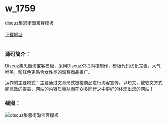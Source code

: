 # w_1759
discuz集思街淘宝客模板
<br/></br>
[下载地址](https://www.uuid2.com/1759.html "下载地址")
<br/></br>
<h3>源码简介：</h3>
<p>Discuz集思街淘宝客模板，采用DiscuzX3.2内核制作，模板代码优化完善，大气唯美，粉红色更贴合女性类的淘客商品推广。<p>
<p>运作的主要模式：主要通过文章形式链接商品进行淘客宣传。以短文，或软文方式能高效的提高，网站的内容质量从而在众多同行之中更好的体现出您的网站！<p>
<h3>截图：</h3>
<img src="https://www.uuid2.com/wp-content/uploads/img/202110/0f1abf7601.jpg" alt="discuz集思街淘宝客模板">
